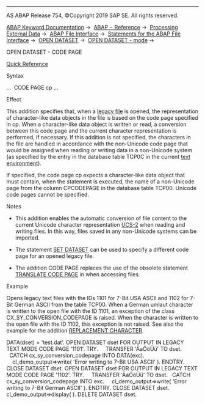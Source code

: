   

* * *

AS ABAP Release 754, ©Copyright 2019 SAP SE. All rights reserved.

[ABAP Keyword Documentation](javascript:call_link\('abenabap.htm'\)) →  [ABAP − Reference](javascript:call_link\('abenabap_reference.htm'\)) →  [Processing External Data](javascript:call_link\('abenabap_language_external_data.htm'\)) →  [ABAP File Interface](javascript:call_link\('abenabap_language_files.htm'\)) →  [Statements for the ABAP File Interface](javascript:call_link\('abenfile_interface_statements.htm'\)) →  [OPEN DATASET](javascript:call_link\('abapopen_dataset.htm'\)) →  [OPEN DATASET - mode](javascript:call_link\('abapopen_dataset_mode.htm'\)) → 

OPEN DATASET - CODE PAGE

[Quick Reference](javascript:call_link\('abapopen_dataset_shortref.htm'\))

Syntax

...  CODE PAGE cp ...

Effect

This addition specifies that, when a [legacy file](javascript:call_link\('abenlegacy_file_glosry.htm'\) "Glossary Entry") is opened, the representation of character-like data objects in the file is based on the code page specified in cp. When a character-like data object is written or read, a conversion between this code page and the current character representation is performed, if necessary. If this addition is not specified, the characters in the file are handled in accordance with the non-Unicode code page that would be assigned when reading or writing data in a non-Unicode system (as specified by the entry in the database table TCP0C in the current [text environment](javascript:call_link\('abentext_environment_glosry.htm'\) "Glossary Entry")).

If specified, the code page cp expects a character-like data object that must contain, when the statement is executed, the name of a non-Unicode page from the column CPCODEPAGE in the database table TCP00. Unicode code pages cannot be specified.

Notes

-   This addition enables the automatic conversion of file content to the current Unicode character representation [UCS-2](javascript:call_link\('abenucs2_glosry.htm'\) "Glossary Entry") when reading and writing files. In this way, files saved in any non-Unicode systems can be imported.
    
-   The statement [SET DATASET](javascript:call_link\('abapset_dataset.htm'\)) can be used to specify a different code page for an opened legacy file.
    
-   The addition CODE PAGE replaces the use of the obsolete statement [TRANSLATE CODE PAGE](javascript:call_link\('abaptranslate.htm'\)) in when accessing files.
    

Example

Opens legacy text files with the IDs 1101 for 7-Bit USA ASCII and 1102 for 7-Bit German ASCII from the table TCP00. When a German umlaut character is written to the open file with the ID 1101, an exception of the class CX\_SY\_CONVERSION\_CODEPAGE is raised. When the character is written to the open file with the ID 1102, this exception is not raised. See also the example for the addition [REPLACEMENT CHARACTER](javascript:call_link\('abapopen_dataset_error_handling.htm'\)).

DATA(dset) = 'test.dat'.
OPEN DATASET dset FOR OUTPUT IN LEGACY TEXT MODE CODE PAGE '1101'.
TRY.
    TRANSFER 'ÄaÖöÜü' TO dset.
  CATCH cx\_sy\_conversion\_codepage INTO DATA(exc).
    cl\_demo\_output=>write( 'Error writing to 7-Bit USA ASCII' ).
ENDTRY.
CLOSE DATASET dset.
OPEN DATASET dset FOR OUTPUT IN LEGACY TEXT MODE CODE PAGE '1102'.
TRY.
    TRANSFER 'ÄaÖöÜü' TO dset.
  CATCH cx\_sy\_conversion\_codepage INTO exc.
    cl\_demo\_output=>write( 'Error writing to 7-Bit German ASCII' ).
ENDTRY.
CLOSE DATASET dset.
cl\_demo\_output=>display( ).
DELETE DATASET dset.